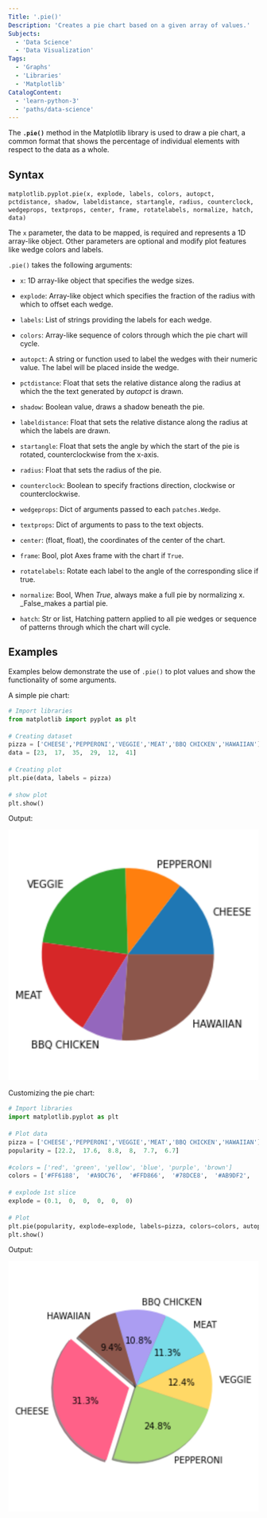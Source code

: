 ```yaml
---
Title: '.pie()'
Description: 'Creates a pie chart based on a given array of values.'
Subjects:
  - 'Data Science'
  - 'Data Visualization'
Tags:
  - 'Graphs'
  - 'Libraries'
  - 'Matplotlib'
CatalogContent:
  - 'learn-python-3'
  - 'paths/data-science'
---
```


The **`.pie()`** method in the Matplotlib library is used to draw a pie chart, a common format that shows the percentage of individual elements with respect to the data as a whole.

## Syntax

```pseudo
matplotlib.pyplot.pie(x, explode, labels, colors, autopct, pctdistance, shadow, labeldistance, startangle, radius, counterclock, wedgeprops, textprops, center, frame, rotatelabels, normalize, hatch, data)
```

The `x` parameter, the data to be mapped, is required and represents a 1D array-like object. Other parameters are optional and modify plot features like wedge colors and labels.

`.pie()` takes the following arguments:

-  `x`: 1D array-like object that specifies the wedge sizes.

-  `explode`: Array-like object which specifies the fraction of the radius with which to offset each wedge.

-  `labels`: List of strings providing the labels for each wedge.

-  `colors`: Array-like sequence of colors through which the pie chart will cycle.

-  `autopct`: A string or function used to label the wedges with their numeric value. The label will be placed inside the wedge.

-  `pctdistance`: Float that sets the relative distance along the radius at which the the text generated by _autopct_ is drawn.

-  `shadow`: Boolean value, draws a shadow beneath the pie.

-  `labeldistance`: Float that sets the relative distance along the radius at which the labels are drawn.

-  `startangle`: Float that sets the angle by which the start of the pie is rotated, counterclockwise from the x-axis.

-  `radius`: Float that sets the radius of the pie.

-  `counterclock`: Boolean to specify fractions direction, clockwise or counterclockwise.

-  `wedgeprops`: Dict of arguments passed to each `patches.Wedge`.

-  `textprops`: Dict of arguments to pass to the text objects.

-  `center`: (float, float), the coordinates of the center of the chart.

-  `frame`: Bool, plot Axes frame with the chart if `True`.

-  `rotatelabels`: Rotate each label to the angle of the corresponding slice if true.

-  `normalize`: Bool, When _True_, always make a full pie by normalizing x. _False_makes a partial pie.

-  `hatch`: Str or list, Hatching pattern applied to all pie wedges or sequence of patterns through which the chart will cycle.

  ## Examples
 
Examples below demonstrate the use of `.pie()` to plot values and show the functionality of some arguments.

A simple pie chart: 

```py
# Import libraries
from matplotlib import pyplot as plt

# Creating dataset
pizza = ['CHEESE','PEPPERONI','VEGGIE','MEAT','BBQ CHICKEN','HAWAIIAN']
data = [23,  17,  35,  29,  12,  41]

# Creating plot
plt.pie(data, labels = pizza)

# show plot
plt.show()
```

Output:

![Output of matplotlib.pyplot.pie() function example 1](/media/matplotlib-pie-1.png)


Customizing the pie chart:

```py
# Import libraries
import matplotlib.pyplot as plt

# Plot data
pizza = ['CHEESE','PEPPERONI','VEGGIE','MEAT','BBQ CHICKEN','HAWAIIAN']
popularity = [22.2,  17.6,  8.8,  8,  7.7,  6.7]

#colors = ['red', 'green', 'yellow', 'blue', 'purple', 'brown']
colors = ['#FF6188',  '#A9DC76',  '#FFD866',  '#78DCE8',  '#AB9DF2',  '#8c564b']

# explode 1st slice
explode = (0.1,  0,  0,  0,  0,  0)

# Plot
plt.pie(popularity, explode=explode, labels=pizza, colors=colors, autopct='%1.1f%%', shadow=True, startangle=140)
plt.show()

```

Output:

![Output of matplotlib.pyplot.pie() function example 2](/media/matplotlib-pie-2.png)

